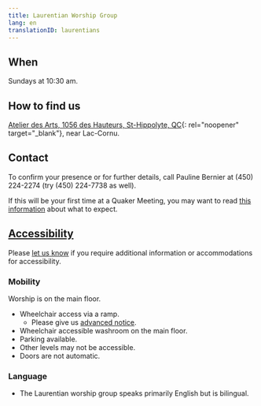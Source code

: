 ```yaml
---
title: Laurentian Worship Group
lang: en
translationID: laurentians
---
```

## When
Sundays at 10:30 am.
## How to find us
[Atelier des Arts, 1056 des Hauteurs, St-Hippolyte, QC](https://goo.gl/maps/9LgPP2XZ7VcxjvDQ9){: rel="noopener" target="_blank"}, near Lac-Cornu.
## Contact <span class="stanchor"><a name="contact"></a></span>
To confirm your presence or for further details, call Pauline Bernier at (450) 224-2274 (try (450) 224-7738 as well).

If this will be your first time at a Quaker Meeting, you may want to read [this information](about) about what to expect.

## [Accessibility](/accessibility) <span class="stanchor"><a name="accessibility"></a></span>
Please [let us know](/contact) if you require additional information or accommodations for accessibility.

### Mobility
Worship is on the main floor.
* Wheelchair access via a ramp.
  * Please give us [advanced notice](/laurentians#contact).
* Wheelchair accessible washroom on the main floor.
* Parking available.
* Other levels may not be accessible.
* Doors are not automatic.

### Language
* The Laurentian worship group speaks primarily English but is bilingual.
